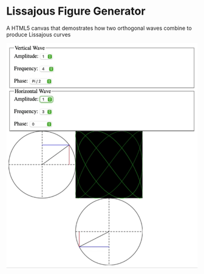 # Lissajous Figure Generator
A HTML5 canvas that demostrates how two orthogonal waves combine to produce Lissajous curves

![Gif of Lissajous Figure](/examples/Screenshot_1.gif)
